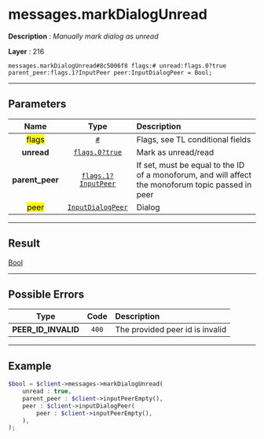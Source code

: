 # messages.markDialogUnread

**Description** : *Manually mark dialog as unread*

**Layer** : 216

```tl
messages.markDialogUnread#8c5006f8 flags:# unread:flags.0?true parent_peer:flags.1?InputPeer peer:InputDialogPeer = Bool;
```

---

## Parameters

| Name | Type | Description |
| :---: | :---: | :--- |
| <mark>flags</mark> | [`#`](type/#) | Flags, see TL conditional fields |
| **unread** | [`flags.0?true`](type/true) | Mark as unread/read |
| **parent_peer** | [`flags.1?InputPeer`](type/InputPeer) | If set, must be equal to the ID of a monoforum, and will affect the monoforum topic passed in peer |
| <mark>peer</mark> | [`InputDialogPeer`](type/InputDialogPeer) | Dialog |

---

## Result

[Bool](type/Bool)

---

## Possible Errors

| Type | Code | Description |
| :---: | :---: | :--- |
| **PEER_ID_INVALID** | `400` | The provided peer id is invalid |

---

## Example

```php
$bool = $client->messages->markDialogUnread(
	unread : true,
	parent_peer : $client->inputPeerEmpty(),
	peer : $client->inputDialogPeer(
		peer : $client->inputPeerEmpty(),
	),
);
```